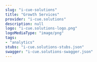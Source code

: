 ```yaml
---
slug: "i-cue-solutions"
title: "Growth Services"
provider: "i-cue.solutions"
description: null
logo: "i-cue.solutions-logo.png"
logoMediaType: "image/png"
tags:
- "analytics"
stubs: "i-cue.solutions-stubs.json"
swagger: "i-cue.solutions-swagger.json"
---
```

